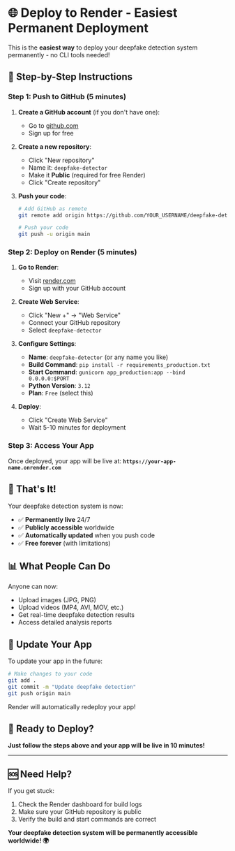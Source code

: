 # 🌐 Deploy to Render - Easiest Permanent Deployment

This is the **easiest way** to deploy your deepfake detection system permanently - no CLI tools needed!

## 🚀 **Step-by-Step Instructions**

### **Step 1: Push to GitHub (5 minutes)**

1. **Create a GitHub account** (if you don't have one):
   - Go to [github.com](https://github.com)
   - Sign up for free

2. **Create a new repository**:
   - Click "New repository"
   - Name it: `deepfake-detector`
   - Make it **Public** (required for free Render)
   - Click "Create repository"

3. **Push your code**:
   ```bash
   # Add GitHub as remote
   git remote add origin https://github.com/YOUR_USERNAME/deepfake-detector.git
   
   # Push your code
   git push -u origin main
   ```

### **Step 2: Deploy on Render (5 minutes)**

1. **Go to Render**:
   - Visit [render.com](https://render.com)
   - Sign up with your GitHub account

2. **Create Web Service**:
   - Click "New +" → "Web Service"
   - Connect your GitHub repository
   - Select `deepfake-detector`

3. **Configure Settings**:
   - **Name**: `deepfake-detector` (or any name you like)
   - **Build Command**: `pip install -r requirements_production.txt`
   - **Start Command**: `gunicorn app_production:app --bind 0.0.0.0:$PORT`
   - **Python Version**: `3.12`
   - **Plan**: `Free` (select this)

4. **Deploy**:
   - Click "Create Web Service"
   - Wait 5-10 minutes for deployment

### **Step 3: Access Your App**

Once deployed, your app will be live at:
**`https://your-app-name.onrender.com`**

## 🎉 **That's It!**

Your deepfake detection system is now:
- ✅ **Permanently live** 24/7
- ✅ **Publicly accessible** worldwide
- ✅ **Automatically updated** when you push code
- ✅ **Free forever** (with limitations)

## 📊 **What People Can Do**

Anyone can now:
- Upload images (JPG, PNG)
- Upload videos (MP4, AVI, MOV, etc.)
- Get real-time deepfake detection results
- Access detailed analysis reports

## 🔧 **Update Your App**

To update your app in the future:
```bash
# Make changes to your code
git add .
git commit -m "Update deepfake detection"
git push origin main
```

Render will automatically redeploy your app!

## 🎯 **Ready to Deploy?**

**Just follow the steps above and your app will be live in 10 minutes!**

---

## 🆘 **Need Help?**

If you get stuck:
1. Check the Render dashboard for build logs
2. Make sure your GitHub repository is public
3. Verify the build and start commands are correct

**Your deepfake detection system will be permanently accessible worldwide! 🌍**
